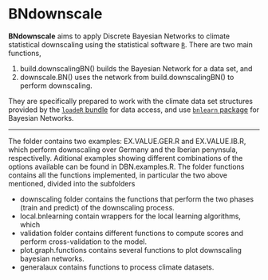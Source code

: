 BNdownscale
==========

**BNdownscale** aims to apply Discrete Bayesian Networks to climate statistical downscaling using the statistical software  [`R`](https://www.r-project.org/). There are two main functions,

1.  build.downscalingBN() builds the Bayesian Network for a data set, and 
2.  downscale.BN() uses the network from build.downscalingBN() to perform downscaling.

They are specifically prepared to work with the climate data set structures provided by the [`loadeR` bundle](https://github.com/SantanderMetGroup/loadeR) for data access, and use [`bnlearn` package](http://www.bnlearn.com/) for Bayesian Networks.

***

The folder contains two examples: EX.VALUE.GER.R and EX.VALUE.IB.R, which perform downscaling over Germany and the Iberian penynsula, respectivelly. Aditional examples showing different combinations of the options available can be found in DBN.examples.R. The folder functions contains all the functions implemented, in particular the two above mentioned, divided into the subfolders


* downscaling folder contains the functions that perform the two phases (train and predict) of the downscaling process.
* local.bnlearning contain wrappers for the local learning algorithms, which
* validation folder contains different functions to compute scores and perform cross-validation to the model.
* plot.graph.functions contains several functions to plot downscaling bayesian networks.
* generalaux contains functions to process climate datasets.



